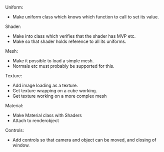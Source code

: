 Uniform:
  - Make uniform class which knows which function to call to set its value.

Shader:
 - Make into class which verifies that the shader has MVP etc.
 - Make so that shader holds reference to all its uniforms.

Mesh:
  - Make it possible to load a simple mesh.
  - Normals etc must probably be supported for this.

Texture:
  - Add image loading as a texture.
  - Get texture wrapping on a cube working.
  - Get texture working on a more complex mesh

Material:
  - Make Material class with Shaders
  - Attach to renderobject

Controls:
  - Add controls so that camera and object can be moved, and closing of window.
